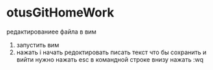 # otusGitHomeWork
редактированиее файла в вим 
1. запустить вим 
2. нажать i 
начать редоктировать писать текст 
что бы сохранить и вийти нужно  нажать esc 
в командной строке внизу нажать :wq
